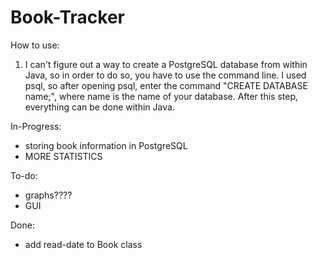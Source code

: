 # Book-Tracker

How to use:
1. I can't figure out a way to create a PostgreSQL database from within Java, so in order to do so, you have to use the command line. I used psql, so after opening psql, enter the command "CREATE DATABASE name;", where name is the name of your database. After this step, everything can be done within Java.

In-Progress:
- storing book information in PostgreSQL
- MORE STATISTICS

To-do:
- graphs????
- GUI

Done:
- add read-date to Book class

